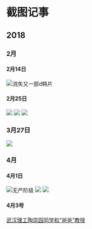 # 截图记事

## 2018

### 2月

#### 2月14日
![消失又一部d韩片](img/2018-02-14.JPG)

#### 2月25日
![](img/2018-02-25.JPG)
![](img/2018-02-25-16-47.JPG)
![](img/2018-02-25-17-14.PNG)

### 3月27日
![](img/2018-03-27.PNG)

### 4月

#### 4月1日
![无产阶级](img/2018-04-01.JPG)
![](img/2018-04-01-1.JPG)
![](img/2018-04-01-2.JPG)

#### 4月3号
[武汉理工陶崇园同学和“爸爸”教授](./wuhan_papa_professor.pdf)


